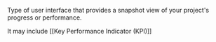 Type of user interface that provides a snapshot view of your project's progress or performance. 

It may include [[Key Performance Indicator (KPI)]]
